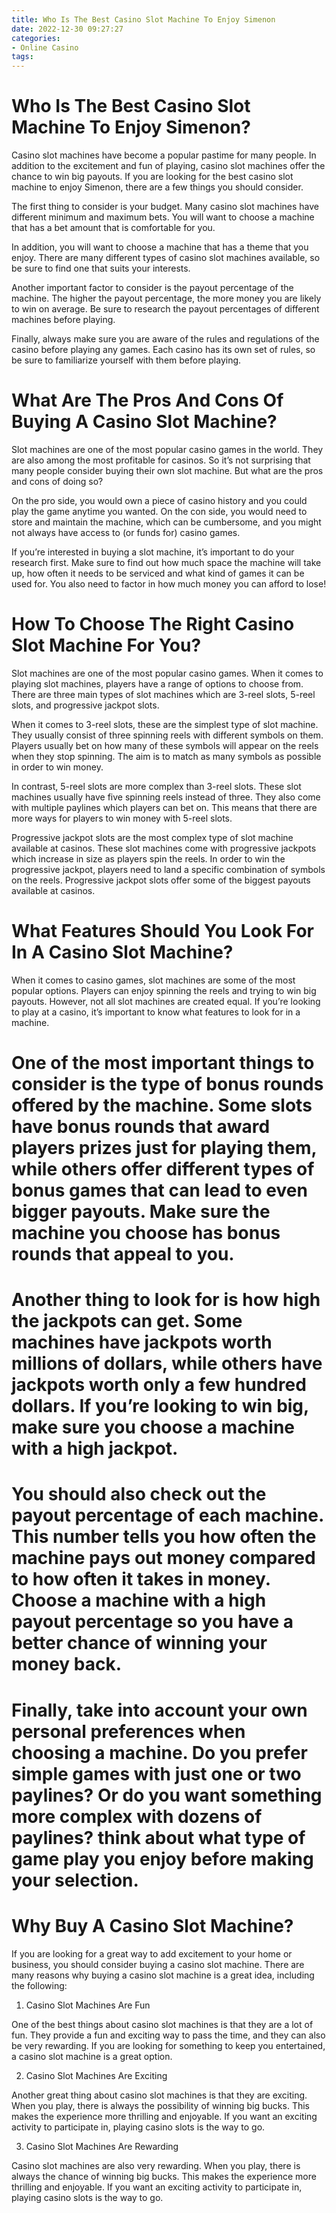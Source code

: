 ```yaml
---
title: Who Is The Best Casino Slot Machine To Enjoy Simenon
date: 2022-12-30 09:27:27
categories:
- Online Casino
tags:
---
```



#  Who Is The Best Casino Slot Machine To Enjoy Simenon?

Casino slot machines have become a popular pastime for many people. In addition to the excitement and fun of playing, casino slot machines offer the chance to win big payouts. If you are looking for the best casino slot machine to enjoy Simenon, there are a few things you should consider.

The first thing to consider is your budget. Many casino slot machines have different minimum and maximum bets. You will want to choose a machine that has a bet amount that is comfortable for you.

In addition, you will want to choose a machine that has a theme that you enjoy. There are many different types of casino slot machines available, so be sure to find one that suits your interests.

Another important factor to consider is the payout percentage of the machine. The higher the payout percentage, the more money you are likely to win on average. Be sure to research the payout percentages of different machines before playing.

Finally, always make sure you are aware of the rules and regulations of the casino before playing any games. Each casino has its own set of rules, so be sure to familiarize yourself with them before playing.

#  What Are The Pros And Cons Of Buying A Casino Slot Machine?

Slot machines are one of the most popular casino games in the world. They are also among the most profitable for casinos. So it’s not surprising that many people consider buying their own slot machine. But what are the pros and cons of doing so?

On the pro side, you would own a piece of casino history and you could play the game anytime you wanted. On the con side, you would need to store and maintain the machine, which can be cumbersome, and you might not always have access to (or funds for) casino games.

If you’re interested in buying a slot machine, it’s important to do your research first. Make sure to find out how much space the machine will take up, how often it needs to be serviced and what kind of games it can be used for. You also need to factor in how much money you can afford to lose!

#  How To Choose The Right Casino Slot Machine For You?

Slot machines are one of the most popular casino games. When it comes to playing slot machines, players have a range of options to choose from. There are three main types of slot machines which are 3-reel slots, 5-reel slots, and progressive jackpot slots.

When it comes to 3-reel slots, these are the simplest type of slot machine. They usually consist of three spinning reels with different symbols on them. Players usually bet on how many of these symbols will appear on the reels when they stop spinning. The aim is to match as many symbols as possible in order to win money.

In contrast, 5-reel slots are more complex than 3-reel slots. These slot machines usually have five spinning reels instead of three. They also come with multiple paylines which players can bet on. This means that there are more ways for players to win money with 5-reel slots.

Progressive jackpot slots are the most complex type of slot machine available at casinos. These slot machines come with progressive jackpots which increase in size as players spin the reels. In order to win the progressive jackpot, players need to land a specific combination of symbols on the reels. Progressive jackpot slots offer some of the biggest payouts available at casinos.

#  What Features Should You Look For In A Casino Slot Machine?

When it comes to casino games, slot machines are some of the most popular options. Players can enjoy spinning the reels and trying to win big payouts. However, not all slot machines are created equal. If you’re looking to play at a casino, it’s important to know what features to look for in a machine.

# One of the most important things to consider is the type of bonus rounds offered by the machine. Some slots have bonus rounds that award players prizes just for playing them, while others offer different types of bonus games that can lead to even bigger payouts. Make sure the machine you choose has bonus rounds that appeal to you.

# Another thing to look for is how high the jackpots can get. Some machines have jackpots worth millions of dollars, while others have jackpots worth only a few hundred dollars. If you’re looking to win big, make sure you choose a machine with a high jackpot.

# You should also check out the payout percentage of each machine. This number tells you how often the machine pays out money compared to how often it takes in money. Choose a machine with a high payout percentage so you have a better chance of winning your money back.

# Finally, take into account your own personal preferences when choosing a machine. Do you prefer simple games with just one or two paylines? Or do you want something more complex with dozens of paylines? think about what type of game play you enjoy before making your selection.

#  Why Buy A Casino Slot Machine?

If you are looking for a great way to add excitement to your home or business, you should consider buying a casino slot machine. There are many reasons why buying a casino slot machine is a great idea, including the following:

1. Casino Slot Machines Are Fun

One of the best things about casino slot machines is that they are a lot of fun. They provide a fun and exciting way to pass the time, and they can also be very rewarding. If you are looking for something to keep you entertained, a casino slot machine is a great option.

2. Casino Slot Machines Are Exciting

Another great thing about casino slot machines is that they are exciting. When you play, there is always the possibility of winning big bucks. This makes the experience more thrilling and enjoyable. If you want an exciting activity to participate in, playing casino slots is the way to go.

3. Casino Slot Machines Are Rewarding

Casino slot machines are also very rewarding. When you play, there is always the chance of winning big bucks. This makes the experience more thrilling and enjoyable. If you want an exciting activity to participate in, playing casino slots is the way to go.